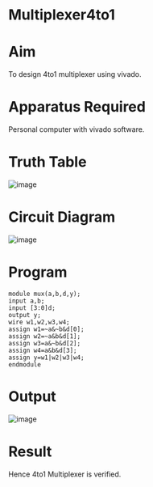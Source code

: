 # Multiplexer4to1
# Aim
To design 4to1 multiplexer using vivado.
# Apparatus Required
Personal computer with vivado software.
# Truth Table
![image](https://github.com/RESMIRNAIR/Multiplexer4to1/assets/154305926/f1dac9e1-e938-4072-bfa9-c17a0a54b7c7)
# Circuit Diagram
![image](https://github.com/RESMIRNAIR/Multiplexer4to1/assets/154305926/f8ea8610-f6fc-4de3-a68a-5a9a4cfcd673)
# Program
~~~
module mux(a,b,d,y);
input a,b;
input [3:0]d;
output y;
wire w1,w2,w3,w4;
assign w1=~a&~b&d[0];
assign w2=~a&b&d[1];
assign w3=a&~b&d[2];
assign w4=a&b&d[3];
assign y=w1|w2|w3|w4;
endmodule
~~~
# Output
![image](https://github.com/karanpro06/Multiplexer4to1/assets/119782103/c474213c-f680-4cce-9faf-fe9439dc49fd)
# Result
Hence 4to1 Multiplexer is verified.

